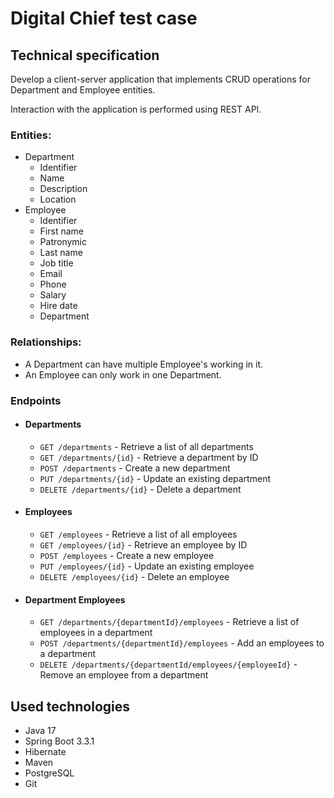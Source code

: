 # Digital Chief test case

## Technical specification

Develop a client-server application that implements CRUD operations for Department and Employee entities.

Interaction with the application is performed using REST API.

### Entities:

* Department
    * Identifier
    * Name
    * Description
    * Location
* Employee
    * Identifier
    * First name
    * Patronymic
    * Last name
    * Job title
    * Email
    * Phone
    * Salary
    * Hire date
    * Department

### Relationships:

* A Department can have multiple Employee's working in it.
* An Employee can only work in one Department.

### Endpoints

* #### Departments

    * `GET /departments` - Retrieve a list of all departments
    * `GET /departments/{id}` - Retrieve a department by ID
    * `POST /departments` - Create a new department
    * `PUT /departments/{id}` - Update an existing department
    * `DELETE /departments/{id}` - Delete a department 

* #### Employees

    * `GET /employees` - Retrieve a list of all employees
    * `GET /employees/{id}` - Retrieve an employee by ID
    * `POST /employees` - Create a new employee
    * `PUT /employees/{id}` - Update an existing employee
    * `DELETE /employees/{id}` - Delete an employee

* #### Department Employees

  * `GET /departments/{departmentId}/employees` - Retrieve a list of employees in a department
  * `POST /departments/{departmentId}/employees` - Add an employees to a department
  * `DELETE /departments/{departmentId/employees/{employeeId}` - Remove an employee from a department

## Used technologies

- Java 17
- Spring Boot 3.3.1
- Hibernate
- Maven
- PostgreSQL
- Git
